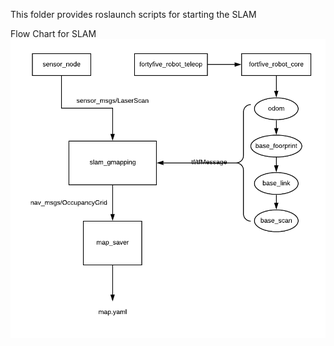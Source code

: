 This folder provides roslaunch scripts for starting the SLAM

Flow Chart for SLAM
![Image of SLAM](https://github.com/sasmazonur/Capstone_Pictures_Gifs/blob/master/images_videos/fortyfive_robo_slam.png)
